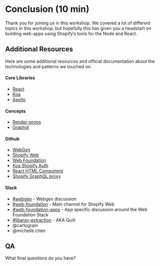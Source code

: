 # Conclusion (10 min)

Thank you for joining us in this workshop. We covered a lot of different topics in this workshop, but hopefully this has given you a headstart on building web-apps using Shopify’s tools for the Node and React.

## Additional Resources

Here are some additional resources and official documentation about the technologies and patterns we touched on.

#### Core Libraries
* [React](https://reactjs.org/docs/hello-world.html)
* [Koa](https://koajs.com/)
* [Apollo](https://www.apollographql.com/docs/react/essentials/get-started.html)

#### Concepts
* [Render-props](https://reactjs.org/docs/render-props.html)
* [Graphql](https://www.howtographql.com/)

#### Github
* [WebGen](https://github.com/Shopify/webgen)
* [Shopify Web](https://github.com/Shopify/web)
* [Web Foundation](https://github.com/Shopify/web-foundation)
* [Koa Shopify Auth](https://github.com/Shopify/quilt/tree/master/packages/koa-shopify-auth)
* [React HTML Component](https://github.com/Shopify/quilt/tree/master/packages/react-html)
* [Shopify GraphQL proxy](https://github.com/Shopify/quilt/tree/master/packages/koa-shopify-graphql-proxy)

#### Slack
* [#webgen](https://shopify.slack.com/messages/CBAK450NM/) - Webgen discussion
* [#web-foundation](https://shopify.slack.com/messages/C58CNRGQH/) - Main channel for Shopify Web
* [#web-foundation-apps](https://shopify.slack.com/messages/C68ESTWP8/) - App specific discussion around the Web Foundation Stack
* [#libaray-extraction](https://shopify.slack.com/messages/C9XKR9FQD/) - AKA Quilt
* @cartogram
* @michelle.chen

## QA

What final questions do you have?
